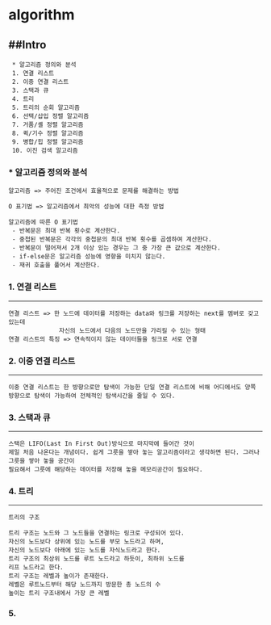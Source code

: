 algorithm
=========

##Intro
-------

```
 * 알고리즘 정의와 분석
 1. 연결 리스트
 2. 이중 연결 리스트
 3. 스택과 큐
 4. 트리
 5. 트리의 순회 알고리즘
 6. 선택/삽입 정렬 알고리즘
 7. 거품/셸 정렬 알고리즘
 8. 퀵/기수 정렬 알고리즘
 9. 병합/힙 정렬 알고리즘
 10. 이진 검색 알고리즘
```

### * 알고리즘 정의와 분석

```
알고리즘 => 주어진 조건에서 효율적으로 문제를 해결하는 방법

O 표기법 => 알고리즘에서 최악의 성능에 대한 측정 방법

알고리즘에 따른 O 표기법
 - 반복문은 최대 반복 횟수로 계산한다.
 - 중첩된 반복문은 각각의 중첩문의 최대 반복 횟수를 곱셈하여 계산한다.
 - 반복문이 떨어져서 2개 이상 있는 경우는 그 중 가장 큰 값으로 계산한다.
 - if-else문은 알고리즘 성능에 영향을 미치지 않는다.
 - 재귀 호출을 풀어서 계산한다.
```

### 1. 연결 리스트

---

```
연결 리스트 => 한 노드에 데이터를 저장하는 data와 링크를 저장하는 next를 멤버로 갖고 있는데
              자신의 노드에서 다음의 노드만을 가리킬 수 있는 형태
연결 리스트의 특징 => 연속적이지 않는 데이터들을 링크로 서로 연결
```

### 2. 이중 연결 리스트

---

```
이중 연결 리스트는 한 방향으로만 탐색이 가능한 단일 연결 리스트에 비해 어디에서도 양쪽 방향으로 탐색이 가능하여 전체적인 탐색시간을 줄일 수 있다.
```

### 3. 스택과 큐

---

```
스택은 LIFO(Last In First Out)방식으로 마지막에 들어간 것이
제일 처음 나온다는 개념이다. 쉽게 그릇을 쌓아 놓는 알고리즘이라고 생각하면 된다. 그러나 그릇을 쌓아 놓을 공간이
필요해서 그릇에 해당하는 데이터를 저장해 놓을 메모리공간이 필요하다.
```
### 4. 트리

---

```
트리의 구조

트리 구조는 노드와 그 노드들을 연결하는 링크로 구성되어 있다.
자신의 노드보다 상위에 있는 노드를 부모 노드라고 하며,
자신의 노드보다 아래에 있는 노드를 자식노드라고 한다.
트리 구조의 최상위 노드를 루트 노드라고 하듯이, 최하위 노드를
리프 노드라고 한다.
트리 구조는 레벨과 높이가 존재한다.
레벨은 루트노드부터 해당 노드까지 방문한 총 노드의 수
높이는 트리 구조내에서 가장 큰 레벨
```
### 5.


